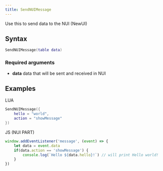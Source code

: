 ```yaml
---
title: SendNUIMessage
---
```


Use this to send data to the NUI (NewUI)

Syntax
------

```lua
SendNUIMessage(table data)
```

### Required arguments
- **data** data that will be sent and received in NUI

Examples
--------

LUA
```lua
SendNUIMessage({
	hello = "world",
	action = "showMessage"
})
```

JS (NUI PART)
```js
window.addEventListener('message', (event) => {
	let data = event.data
	if(data.action == 'showMessage') {
		console.log(`Hello ${data.hello}!`) // will print Hello world! in the console (F8)
	}
})
```
